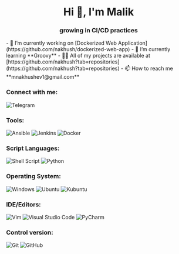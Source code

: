 <h1 align="center">Hi 👋, I'm Malik</h1>
<h3 align="center">growing in CI/CD practices</h3>
- 🔭 I’m currently working on [Dockerized Web Application](https://github.com/nakhush/dockerized-web-app)
- 🌱 I’m currently learning **Groovy**
- 👨‍💻 All of my projects are available at [https://github.com/nakhush?tab=repositories](https://github.com/nakhush?tab=repositories)
- 📫 How to reach me **mnakhushev1@gmail.com**

<h3 align="left">Connect with me:</h3>

![Telegram](https://img.shields.io/badge/Telegram-2CA5E0?style=for-the-badge&logo=telegram&logoColor=white)
<p align="left"></p>
<h3 align="left">Tools:</h3>

![Ansible](https://img.shields.io/badge/ansible-%231A1918.svg?style=for-the-badge&logo=ansible&logoColor=white)
![Jenkins](https://img.shields.io/badge/jenkins-%232C5263.svg?style=for-the-badge&logo=jenkins&logoColor=white)
![Docker](https://img.shields.io/badge/docker-%230db7ed.svg?style=for-the-badge&logo=docker&logoColor=white)
<h3 align="left">Script Languages:</h3>

![Shell Script](https://img.shields.io/badge/shell_script-%23121011.svg?style=for-the-badge&logo=gnu-bash&logoColor=white)
![Python](https://img.shields.io/badge/python-3670A0?style=for-the-badge&logo=python&logoColor=ffdd54)
<h3 align="left">Operating System:</h3>

![Windows](https://img.shields.io/badge/Windows-0078D6?style=for-the-badge&logo=windows&logoColor=white)
![Ubuntu](https://img.shields.io/badge/Ubuntu-E95420?style=for-the-badge&logo=ubuntu&logoColor=white)
![Kubuntu](https://img.shields.io/badge/-KUbuntu-%230079C1?style=for-the-badge&logo=kubuntu&logoColor=white)
<h3 align="left">IDE/Editors:</h3>

![Vim](https://img.shields.io/badge/VIM-%2311AB00.svg?style=for-the-badge&logo=vim&logoColor=white)
![Visual Studio Code](https://img.shields.io/badge/Visual%20Studio%20Code-0078d7.svg?style=for-the-badge&logo=visual-studio-code&logoColor=white)
![PyCharm](https://img.shields.io/badge/pycharm-143?style=for-the-badge&logo=pycharm&logoColor=black&color=black&labelColor=green)
<h3 align="left">Control version:</h3>

![Git](https://img.shields.io/badge/git-%23F05033.svg?style=for-the-badge&logo=git&logoColor=white)
![GitHub](https://img.shields.io/badge/github-%23121011.svg?style=for-the-badge&logo=github&logoColor=white)
